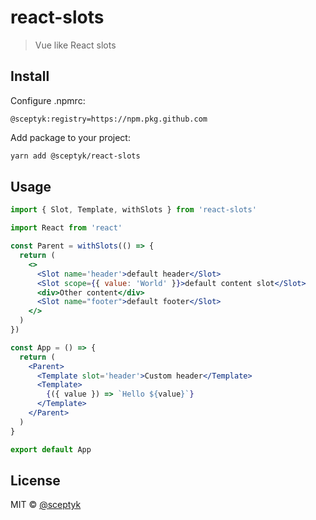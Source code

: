 # react-slots

> Vue like React slots

## Install

Configure .npmrc:

```
@sceptyk:registry=https://npm.pkg.github.com
```

Add package to your project:

```bash
yarn add @sceptyk/react-slots
```

## Usage

```jsx
import { Slot, Template, withSlots } from 'react-slots'

import React from 'react'

const Parent = withSlots(() => {
  return (
    <>
      <Slot name='header'>default header</Slot>
      <Slot scope={{ value: 'World' }}>default content slot</Slot>
      <div>Other content</div>
      <Slot name="footer">default footer</Slot>
    </>
  )
})

const App = () => {
  return (
    <Parent>
      <Template slot='header'>Custom header</Template>
      <Template>
        {({ value }) => `Hello ${value}`}
      </Template>
    </Parent>
  )
}

export default App
```

## License

MIT © [@sceptyk](https://github.com/@sceptyk)
